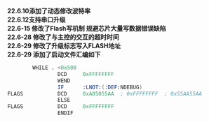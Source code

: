 **22.6.10添加了动态修改波特率**  
**22.6.12支持串口升级**  
**22.6-15 修改了Flash写机制 规避芯片大量写数据错误缺陷**  
**22.6-28 修改了与主控的交互的超时时间**  
**22.6-29 修改了升级标志写入FLASH地址**  
**22.6-29 添加了启动文件汇编如下**
```s
		WHILE . <0x500
                DCD     0xFFFFFFFF
                WEND
                IF      :LNOT:(:DEF:NDEBUG)
FLAGS           DCD     0xA05055AA  ; 0xFFFFFFFF  ; 0x55AA55AA
                ELSE
FLAGS           DCD     0xFFFFFFFF
                ENDIF
```




